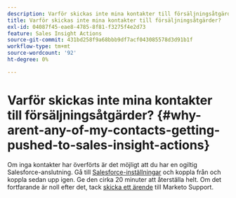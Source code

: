 ```yaml
---
description: Varför skickas inte mina kontakter till försäljningsåtgärder? - Marketo Docs - produktdokumentation
title: Varför skickas inte mina kontakter till försäljningsåtgärder?
exl-id: 04087f45-eae8-4785-8f81-f3275f4e2d73
feature: Sales Insight Actions
source-git-commit: 431bd258f9a68bbb9df7acf043085578d3d91b1f
workflow-type: tm+mt
source-wordcount: '92'
ht-degree: 0%

---
```


# Varför skickas inte mina kontakter till försäljningsåtgärder? {#why-arent-any-of-my-contacts-getting-pushed-to-sales-insight-actions}

Om inga kontakter har överförts är det möjligt att du har en ogiltig Salesforce-anslutning. Gå till [Salesforce-inställningar](https://toutapp.com/login) och koppla från och koppla sedan upp igen. Ge den cirka 20 minuter att återställa helt. Om det fortfarande är noll efter det, tack [skicka ett ärende](https://nation.marketo.com/t5/Support/ct-p/Support#) till Marketo Support.
